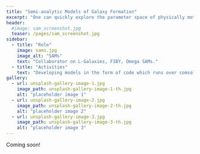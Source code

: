 ```yaml
---
title: "Semi-analytic Models of Galaxy Formation"
excerpt: "One can quickly explore the parameter space of physically motivated prescriptions for galaxy formation using semi-analytic models."
header:
  #image: sam_screenshot.jpg
  teaser: /pages/sam_screenshot.jpg
sidebar:
  - title: "Role"
    image: sams.jpg
    image_alt: "SAMs"
    text: "Collaborator on L-Galaxies, FIBY, Omega SAMs."
  - title: "Activities"
    text: "Developing models in the form of code which runs over comsological simulations."
gallery:
  - url: unsplash-gallery-image-1.jpg
    image_path: unsplash-gallery-image-1-th.jpg
    alt: "placeholder image 1"
  - url: unsplash-gallery-image-2.jpg
    image_path: unsplash-gallery-image-2-th.jpg
    alt: "placeholder image 2"
  - url: unsplash-gallery-image-3.jpg
    image_path: unsplash-gallery-image-3-th.jpg
    alt: "placeholder image 3"
---
```


Coming soon!

